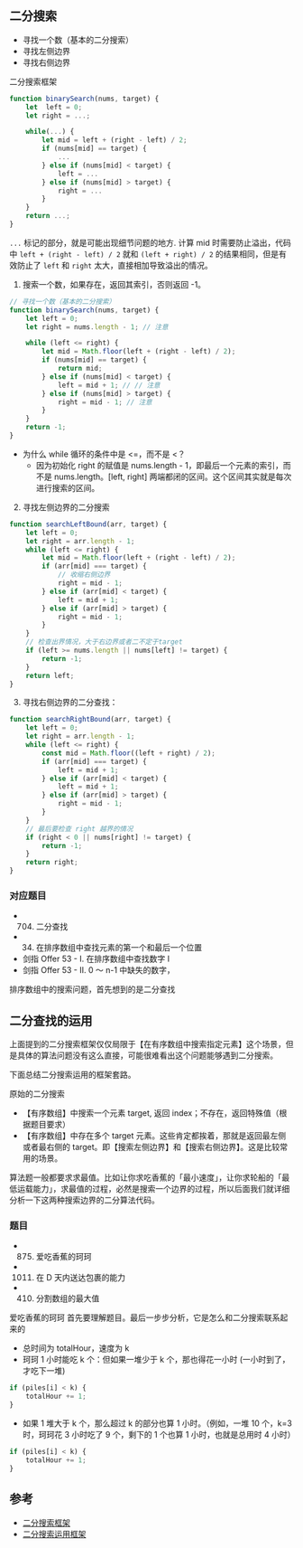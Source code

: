 ## 二分搜索

-   寻找一个数（基本的二分搜索）
-   寻找左侧边界
-   寻找右侧边界

二分搜索框架

```js
function binarySearch(nums, target) {
    let  left = 0;
    let right = ...;

    while(...) {
        let mid = left + (right - left) / 2;
        if (nums[mid] == target) {
            ...
        } else if (nums[mid] < target) {
            left = ...
        } else if (nums[mid] > target) {
            right = ...
        }
    }
    return ...;
}

```

`...` 标记的部分，就是可能出现细节问题的地方.
计算 mid 时需要防止溢出，代码中 `left + (right - left) / 2` 就和 `(left + right) / 2` 的结果相同，但是有效防止了 `left` 和 `right` 太大，直接相加导致溢出的情况。

1. 搜索一个数，如果存在，返回其索引，否则返回 -1。

```js
// 寻找一个数（基本的二分搜索）
function binarySearch(nums, target) {
    let left = 0;
    let right = nums.length - 1; // 注意

    while (left <= right) {
        let mid = Math.floor(left + (right - left) / 2);
        if (nums[mid] == target) {
            return mid;
        } else if (nums[mid] < target) {
            left = mid + 1; // // 注意
        } else if (nums[mid] > target) {
            right = mid - 1; // 注意
        }
    }
    return -1;
}
```

-   为什么 while 循环的条件中是 <=，而不是 <？
    -   因为初始化 right 的赋值是 nums.length - 1，即最后一个元素的索引，而不是 nums.length。[left, right] 两端都闭的区间。这个区间其实就是每次进行搜索的区间。

2. 寻找左侧边界的二分搜索

```js
function searchLeftBound(arr, target) {
    let left = 0;
    let right = arr.length - 1;
    while (left <= right) {
        let mid = Math.floor(left + (right - left) / 2);
        if (arr[mid] === target) {
            // 收缩右侧边界
            right = mid - 1;
        } else if (arr[mid] < target) {
            left = mid + 1;
        } else if (arr[mid] > target) {
            right = mid - 1;
        }
    }
    // 检查出界情况，大于右边界或者二不定于target
    if (left >= nums.length || nums[left] != target) {
        return -1;
    }
    return left;
}
```

3. 寻找右侧边界的二分查找：

```js
function searchRightBound(arr, target) {
    let left = 0;
    let right = arr.length - 1;
    while (left <= right) {
        const mid = Math.floor((left + right) / 2);
        if (arr[mid] === target) {
            left = mid + 1;
        } else if (arr[mid] < target) {
            left = mid + 1;
        } else if (arr[mid] > target) {
            right = mid - 1;
        }
    }
    // 最后要检查 right 越界的情况
    if (right < 0 || nums[right] != target) {
        return -1;
    }
    return right;
}
```

### 对应题目

-   704. 二分查找
-   34. 在排序数组中查找元素的第一个和最后一个位置
-   剑指 Offer 53 - I. 在排序数组中查找数字 I
-   剑指 Offer 53 - II. 0 ～ n-1 中缺失的数字，

排序数组中的搜索问题，首先想到的是二分查找

## 二分查找的运用

上面提到的二分搜索框架仅仅局限于【在有序数组中搜索指定元素】这个场景，但是具体的算法问题没有这么直接，可能很难看出这个问题能够遇到二分搜索。

下面总结二分搜索运用的框架套路。

原始的二分搜索

-   【有序数组】中搜索一个元素 target, 返回 index；不存在，返回特殊值（根据题目要求）
-   【有序数组】中存在多个 target 元素。这些肯定都挨着，那就是返回最左侧或者最右侧的 target。即【搜索左侧边界】和【搜索右侧边界】。这是比较常用的场景。

算法题一般都要求求最值。比如让你求吃香蕉的「最小速度」，让你求轮船的「最低运载能力」，求最值的过程，必然是搜索一个边界的过程，所以后面我们就详细分析一下这两种搜索边界的二分算法代码。

### 题目

-   875. 爱吃香蕉的珂珂
-   1011. 在 D 天内送达包裹的能力
-   410. 分割数组的最大值

爱吃香蕉的珂珂
首先要理解题目。最后一步步分析，它是怎么和二分搜索联系起来的

-   总时间为 totalHour，速度为 k
-   珂珂 1 小时能吃 k 个：但如果一堆少于 k 个，那也得花一小时 (一小时到了，才吃下一堆)

```js
if (piles[i] < k) {
    totalHour += 1;
}
```

-   如果 1 堆大于 k 个，那么超过 k 的部分也算 1 小时。（例如，一堆 10 个，k=3 时，珂珂花 3 小时吃了 9 个，剩下的 1 个也算 1 小时，也就是总用时 4 小时）

```js
if (piles[i] < k) {
    totalHour += 1;
}
```

## 参考

-   [二分搜索框架](https://labuladong.github.io/algo/2/18/26/)
-   [二分搜索运用框架](https://mp.weixin.qq.com/s/JgJ0jh2SJd6grQSPnN6Jww)
